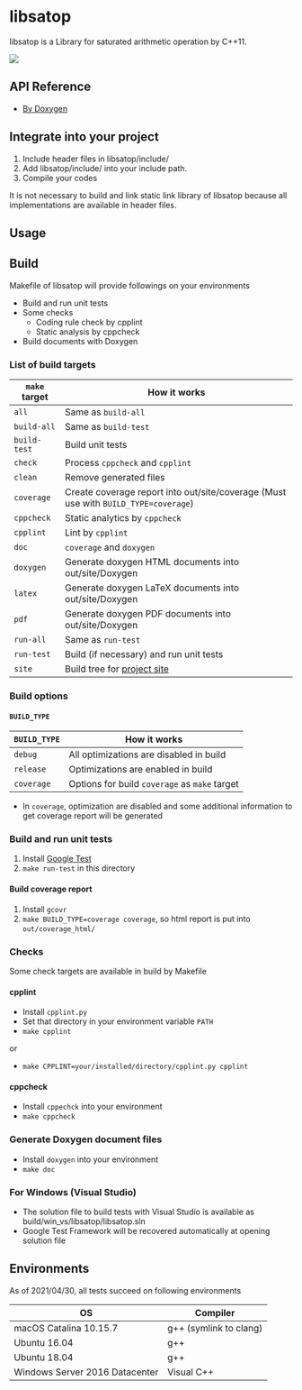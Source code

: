 # libsatop

libsatop is a Library for saturated arithmetic operation by C++11.

![](https://github.com/MinoruSekine/libsatop/workflows/Check%20build/badge.svg?branch=main)

## API Reference

- [By Doxygen](https://minorusekine.github.io/libsatop/Doxygen/html/)

## Integrate into your project

1. Include header files in libsatop/include/
1. Add libsatop/include/ into your include path.
1. Compile your codes

It is not necessary to build and link static link library of libsatop
because all implementations are available in header files.

## Usage

## Build

Makefile of libsatop will provide followings on your environments

- Build and run unit tests
- Some checks
  - Coding rule check by cpplint
  - Static analysis by cppcheck
- Build documents with Doxygen

### List of build targets

| `make` target | How it works |
----|----
| `all` | Same as `build-all` |
| `build-all` | Same as `build-test` |
| `build-test` | Build unit tests |
| `check` | Process `cppcheck` and `cpplint` |
| `clean` | Remove generated files |
| `coverage` | Create coverage report into out/site/coverage (Must use with `BUILD_TYPE=coverage`) |
| `cppcheck` | Static analytics by `cppcheck` |
| `cpplint` | Lint by `cpplint` |
| `doc` | `coverage` and `doxygen` |
| `doxygen` | Generate doxygen HTML documents into out/site/Doxygen |
| `latex` | Generate doxygen LaTeX documents into out/site/Doxygen |
| `pdf` | Generate doxygen PDF documents into out/site/Doxygen |
| `run-all` | Same as `run-test` |
| `run-test` | Build (if necessary) and run unit tests |
| `site` | Build tree for [project site](https://minorusekine.github.io/libsatop/) |

### Build options

#### `BUILD_TYPE`

| `BUILD_TYPE` | How it works |
----|----
| `debug` | All optimizations are disabled in build |
| `release` | Optimizations are enabled in build |
| `coverage` | Options for build `coverage` as `make` target |

- In `coverage`, optimization are disabled
  and some additional information
  to get coverage report will be generated

### Build and run unit tests

1. Install [Google Test](https://github.com/google/googletest)
1. `make run-test` in this directory

#### Build coverage report

1. Install `gcovr`
1. `make BUILD_TYPE=coverage coverage`,
   so html report is put into `out/coverage_html/`

### Checks

Some check targets are available in build by Makefile

#### cpplint

- Install `cpplint.py`
- Set that directory in your environment variable `PATH`
- `make cpplint`

or

- `make CPPLINT=your/installed/directory/cpplint.py cpplint`

#### cppcheck

- Install `cppechck` into your environment
- `make cppcheck`

### Generate Doxygen document files

- Install `doxygen` into your environment
- `make doc`

### For Windows (Visual Studio)

- The solution file to build tests with Visual Studio
  is available as build/win_vs/libsatop/libsatop.sln
- Google Test Framework will be recovered automatically
  at opening solution file

## Environments

As of 2021/04/30,
all tests succeed on following environments

| OS | Compiler |
----|----
| macOS Catalina 10.15.7 | g++ (symlink to clang) |
| Ubuntu 16.04 | g++ |
| Ubuntu 18.04 | g++ |
| Windows Server 2016 Datacenter | Visual C++ |
